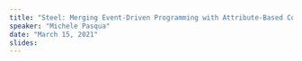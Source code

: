 ```yaml
---
title: "Steel: Merging Event-Driven Programming with Attribute-Based Communication"
speaker: "Michele Pasqua"
date: "March 15, 2021"
slides: 
---
```

